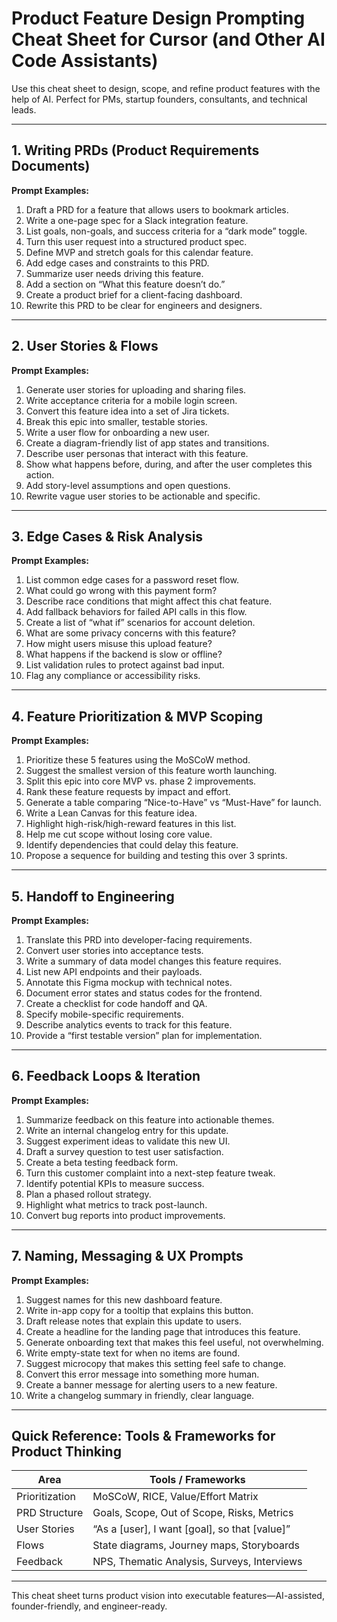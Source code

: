 
# Product Feature Design Prompting Cheat Sheet for Cursor (and Other AI Code Assistants)

Use this cheat sheet to design, scope, and refine product features with the help of AI. Perfect for PMs, startup founders, consultants, and technical leads.

---

## 1. Writing PRDs (Product Requirements Documents)

**Prompt Examples:**
1. Draft a PRD for a feature that allows users to bookmark articles.
2. Write a one-page spec for a Slack integration feature.
3. List goals, non-goals, and success criteria for a “dark mode” toggle.
4. Turn this user request into a structured product spec.
5. Define MVP and stretch goals for this calendar feature.
6. Add edge cases and constraints to this PRD.
7. Summarize user needs driving this feature.
8. Add a section on “What this feature doesn’t do.”
9. Create a product brief for a client-facing dashboard.
10. Rewrite this PRD to be clear for engineers and designers.

---

## 2. User Stories & Flows

**Prompt Examples:**
1. Generate user stories for uploading and sharing files.
2. Write acceptance criteria for a mobile login screen.
3. Convert this feature idea into a set of Jira tickets.
4. Break this epic into smaller, testable stories.
5. Write a user flow for onboarding a new user.
6. Create a diagram-friendly list of app states and transitions.
7. Describe user personas that interact with this feature.
8. Show what happens before, during, and after the user completes this action.
9. Add story-level assumptions and open questions.
10. Rewrite vague user stories to be actionable and specific.

---

## 3. Edge Cases & Risk Analysis

**Prompt Examples:**
1. List common edge cases for a password reset flow.
2. What could go wrong with this payment form?
3. Describe race conditions that might affect this chat feature.
4. Add fallback behaviors for failed API calls in this flow.
5. Create a list of “what if” scenarios for account deletion.
6. What are some privacy concerns with this feature?
7. How might users misuse this upload feature?
8. What happens if the backend is slow or offline?
9. List validation rules to protect against bad input.
10. Flag any compliance or accessibility risks.

---

## 4. Feature Prioritization & MVP Scoping

**Prompt Examples:**
1. Prioritize these 5 features using the MoSCoW method.
2. Suggest the smallest version of this feature worth launching.
3. Split this epic into core MVP vs. phase 2 improvements.
4. Rank these feature requests by impact and effort.
5. Generate a table comparing “Nice-to-Have” vs “Must-Have” for launch.
6. Write a Lean Canvas for this feature idea.
7. Highlight high-risk/high-reward features in this list.
8. Help me cut scope without losing core value.
9. Identify dependencies that could delay this feature.
10. Propose a sequence for building and testing this over 3 sprints.

---

## 5. Handoff to Engineering

**Prompt Examples:**
1. Translate this PRD into developer-facing requirements.
2. Convert user stories into acceptance tests.
3. Write a summary of data model changes this feature requires.
4. List new API endpoints and their payloads.
5. Annotate this Figma mockup with technical notes.
6. Document error states and status codes for the frontend.
7. Create a checklist for code handoff and QA.
8. Specify mobile-specific requirements.
9. Describe analytics events to track for this feature.
10. Provide a “first testable version” plan for implementation.

---

## 6. Feedback Loops & Iteration

**Prompt Examples:**
1. Summarize feedback on this feature into actionable themes.
2. Write an internal changelog entry for this update.
3. Suggest experiment ideas to validate this new UI.
4. Draft a survey question to test user satisfaction.
5. Create a beta testing feedback form.
6. Turn this customer complaint into a next-step feature tweak.
7. Identify potential KPIs to measure success.
8. Plan a phased rollout strategy.
9. Highlight what metrics to track post-launch.
10. Convert bug reports into product improvements.

---

## 7. Naming, Messaging & UX Prompts

**Prompt Examples:**
1. Suggest names for this new dashboard feature.
2. Write in-app copy for a tooltip that explains this button.
3. Draft release notes that explain this update to users.
4. Create a headline for the landing page that introduces this feature.
5. Generate onboarding text that makes this feel useful, not overwhelming.
6. Write empty-state text for when no items are found.
7. Suggest microcopy that makes this setting feel safe to change.
8. Convert this error message into something more human.
9. Create a banner message for alerting users to a new feature.
10. Write a changelog summary in friendly, clear language.

---

## Quick Reference: Tools & Frameworks for Product Thinking

| Area              | Tools / Frameworks                             |
|-------------------|------------------------------------------------|
| Prioritization     | MoSCoW, RICE, Value/Effort Matrix             |
| PRD Structure      | Goals, Scope, Out of Scope, Risks, Metrics    |
| User Stories       | “As a [user], I want [goal], so that [value]” |
| Flows              | State diagrams, Journey maps, Storyboards     |
| Feedback           | NPS, Thematic Analysis, Surveys, Interviews   |

---

This cheat sheet turns product vision into executable features—AI-assisted, founder-friendly, and engineer-ready.
